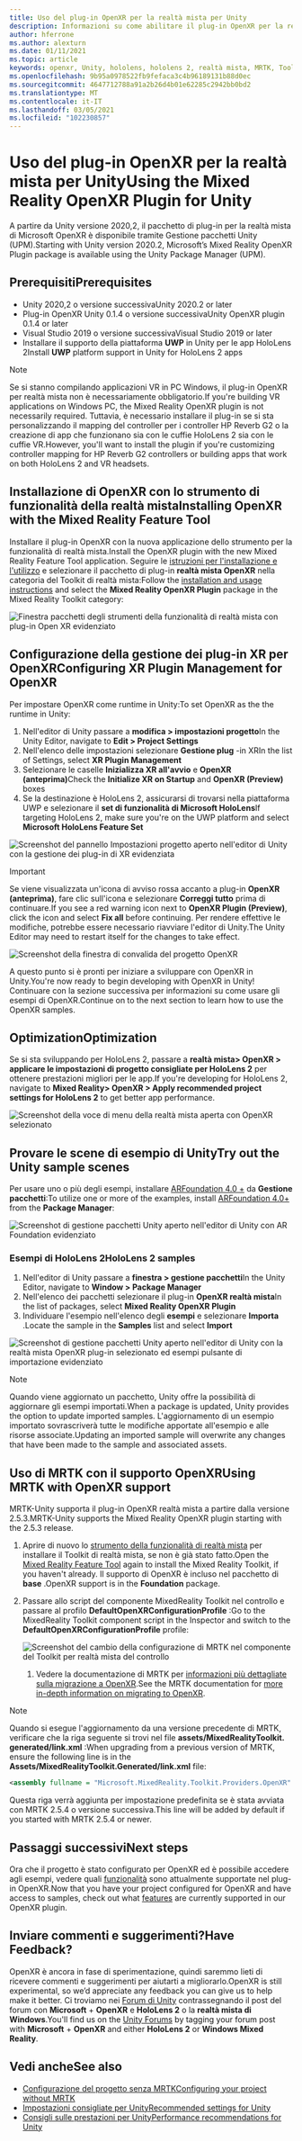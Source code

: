 ```yaml
---
title: Uso del plug-in OpenXR per la realtà mista per Unity
description: Informazioni su come abilitare il plug-in OpenXR per la realtà mista per i progetti Unity.
author: hferrone
ms.author: alexturn
ms.date: 01/11/2021
ms.topic: article
keywords: openxr, Unity, hololens, hololens 2, realtà mista, MRTK, Toolkit per realtà mista, realtà aumentata, realtà virtuale, cuffie con realtà mista, informazioni, esercitazione, introduzione
ms.openlocfilehash: 9b95a0978522fb9fefaca3c4b96189131b88d0ec
ms.sourcegitcommit: 4647712788a91a2b26d4b01e62285c2942bb0bd2
ms.translationtype: MT
ms.contentlocale: it-IT
ms.lasthandoff: 03/05/2021
ms.locfileid: "102230857"
---
```

# <a name="using-the-mixed-reality-openxr-plugin-for-unity"></a><span data-ttu-id="7ee62-104">Uso del plug-in OpenXR per la realtà mista per Unity</span><span class="sxs-lookup"><span data-stu-id="7ee62-104">Using the Mixed Reality OpenXR Plugin for Unity</span></span>

<span data-ttu-id="7ee62-105">A partire da Unity versione 2020,2, il pacchetto di plug-in per la realtà mista di Microsoft OpenXR è disponibile tramite Gestione pacchetti Unity (UPM).</span><span class="sxs-lookup"><span data-stu-id="7ee62-105">Starting with Unity version 2020.2, Microsoft’s Mixed Reality OpenXR Plugin package is available using the Unity Package Manager (UPM).</span></span>

## <a name="prerequisites"></a><span data-ttu-id="7ee62-106">Prerequisiti</span><span class="sxs-lookup"><span data-stu-id="7ee62-106">Prerequisites</span></span>

* <span data-ttu-id="7ee62-107">Unity 2020,2 o versione successiva</span><span class="sxs-lookup"><span data-stu-id="7ee62-107">Unity 2020.2 or later</span></span>
* <span data-ttu-id="7ee62-108">Plug-in OpenXR Unity 0.1.4 o versione successiva</span><span class="sxs-lookup"><span data-stu-id="7ee62-108">Unity OpenXR plugin 0.1.4 or later</span></span>
* <span data-ttu-id="7ee62-109">Visual Studio 2019 o versione successiva</span><span class="sxs-lookup"><span data-stu-id="7ee62-109">Visual Studio 2019 or later</span></span>
* <span data-ttu-id="7ee62-110">Installare il supporto della piattaforma **UWP** in Unity per le app HoloLens 2</span><span class="sxs-lookup"><span data-stu-id="7ee62-110">Install **UWP** platform support in Unity for HoloLens 2 apps</span></span>

> [!NOTE]
> <span data-ttu-id="7ee62-111">Se si stanno compilando applicazioni VR in PC Windows, il plug-in OpenXR per realtà mista non è necessariamente obbligatorio.</span><span class="sxs-lookup"><span data-stu-id="7ee62-111">If you're building VR applications on Windows PC, the Mixed Reality OpenXR plugin is not necessarily required.</span></span> <span data-ttu-id="7ee62-112">Tuttavia, è necessario installare il plug-in se si sta personalizzando il mapping del controller per i controller HP Reverb G2 o la creazione di app che funzionano sia con le cuffie HoloLens 2 sia con le cuffie VR.</span><span class="sxs-lookup"><span data-stu-id="7ee62-112">However, you'll want to install the plugin if you're customizing controller mapping for HP Reverb G2 controllers or building apps that work on both HoloLens 2 and VR headsets.</span></span>

## <a name="installing-openxr-with-the-mixed-reality-feature-tool"></a><span data-ttu-id="7ee62-113">Installazione di OpenXR con lo strumento di funzionalità della realtà mista</span><span class="sxs-lookup"><span data-stu-id="7ee62-113">Installing OpenXR with the Mixed Reality Feature Tool</span></span>

<span data-ttu-id="7ee62-114">Installare il plug-in OpenXR con la nuova applicazione dello strumento per la funzionalità di realtà mista.</span><span class="sxs-lookup"><span data-stu-id="7ee62-114">Install the OpenXR plugin with the new Mixed Reality Feature Tool application.</span></span> <span data-ttu-id="7ee62-115">Seguire le [istruzioni per l'installazione e l'utilizzo](welcome-to-mr-feature-tool.md) e selezionare il pacchetto di plug-in **realtà mista OpenXR** nella categoria del Toolkit di realtà mista:</span><span class="sxs-lookup"><span data-stu-id="7ee62-115">Follow the [installation and usage instructions](welcome-to-mr-feature-tool.md) and select the **Mixed Reality OpenXR Plugin** package in the Mixed Reality Toolkit category:</span></span>

![Finestra pacchetti degli strumenti della funzionalità di realtà mista con plug-in Open XR evidenziato](images/feature-tool-openxr.png)

## <a name="configuring-xr-plugin-management-for-openxr"></a><span data-ttu-id="7ee62-117">Configurazione della gestione dei plug-in XR per OpenXR</span><span class="sxs-lookup"><span data-stu-id="7ee62-117">Configuring XR Plugin Management for OpenXR</span></span>

<span data-ttu-id="7ee62-118">Per impostare OpenXR come runtime in Unity:</span><span class="sxs-lookup"><span data-stu-id="7ee62-118">To set OpenXR as the the runtime in Unity:</span></span>

1. <span data-ttu-id="7ee62-119">Nell'editor di Unity passare a **modifica > impostazioni progetto**</span><span class="sxs-lookup"><span data-stu-id="7ee62-119">In the Unity Editor, navigate to **Edit > Project Settings**</span></span>
2. <span data-ttu-id="7ee62-120">Nell'elenco delle impostazioni selezionare **Gestione plug** -in XR</span><span class="sxs-lookup"><span data-stu-id="7ee62-120">In the list of Settings, select **XR Plugin Management**</span></span>
3. <span data-ttu-id="7ee62-121">Selezionare le caselle **Inizializza XR all'avvio** e **OpenXR (anteprima)**</span><span class="sxs-lookup"><span data-stu-id="7ee62-121">Check the **Initialize XR on Startup** and **OpenXR (Preview)** boxes</span></span>
4. <span data-ttu-id="7ee62-122">Se la destinazione è HoloLens 2, assicurarsi di trovarsi nella piattaforma UWP e selezionare il **set di funzionalità di Microsoft HoloLens**</span><span class="sxs-lookup"><span data-stu-id="7ee62-122">If targeting HoloLens 2, make sure you're on the UWP platform and select **Microsoft HoloLens Feature Set**</span></span>

![Screenshot del pannello Impostazioni progetto aperto nell'editor di Unity con la gestione dei plug-in di XR evidenziata](images/openxr-img-05.png)

> [!IMPORTANT]
> <span data-ttu-id="7ee62-124">Se viene visualizzata un'icona di avviso rossa accanto a plug-in **OpenXR (anteprima)**, fare clic sull'icona e selezionare **Correggi tutto** prima di continuare.</span><span class="sxs-lookup"><span data-stu-id="7ee62-124">If you see a red warning icon next to **OpenXR Plugin (Preview)**, click the icon and select **Fix all** before continuing.</span></span> <span data-ttu-id="7ee62-125">Per rendere effettive le modifiche, potrebbe essere necessario riavviare l'editor di Unity.</span><span class="sxs-lookup"><span data-stu-id="7ee62-125">The Unity Editor may need to restart itself for the changes to take effect.</span></span>

![Screenshot della finestra di convalida del progetto OpenXR](images/openxr-img-06.png)

<span data-ttu-id="7ee62-127">A questo punto si è pronti per iniziare a sviluppare con OpenXR in Unity.</span><span class="sxs-lookup"><span data-stu-id="7ee62-127">You're now ready to begin developing with OpenXR in Unity!</span></span>  <span data-ttu-id="7ee62-128">Continuare con la sezione successiva per informazioni su come usare gli esempi di OpenXR.</span><span class="sxs-lookup"><span data-stu-id="7ee62-128">Continue on to the next section to learn how to use the OpenXR samples.</span></span>

## <a name="optimization"></a><span data-ttu-id="7ee62-129">Optimization</span><span class="sxs-lookup"><span data-stu-id="7ee62-129">Optimization</span></span>

<span data-ttu-id="7ee62-130">Se si sta sviluppando per HoloLens 2, passare a **realtà mista> OpenXR > applicare le impostazioni di progetto consigliate per HoloLens 2** per ottenere prestazioni migliori per le app.</span><span class="sxs-lookup"><span data-stu-id="7ee62-130">If you're developing for HoloLens 2, navigate to **Mixed Reality> OpenXR > Apply recommended project settings for HoloLens 2** to get better app performance.</span></span>

![Screenshot della voce di menu della realtà mista aperta con OpenXR selezionato](images/openxr-img-08.png)

## <a name="try-out-the-unity-sample-scenes"></a><span data-ttu-id="7ee62-132">Provare le scene di esempio di Unity</span><span class="sxs-lookup"><span data-stu-id="7ee62-132">Try out the Unity sample scenes</span></span>

<span data-ttu-id="7ee62-133">Per usare uno o più degli esempi, installare [ARFoundation 4.0 +](https://docs.unity3d.com/Packages/com.unity.xr.arfoundation@4.1/manual/index.html#installing-ar-foundation) da **Gestione pacchetti**:</span><span class="sxs-lookup"><span data-stu-id="7ee62-133">To utilize one or more of the examples, install [ARFoundation 4.0+](https://docs.unity3d.com/Packages/com.unity.xr.arfoundation@4.1/manual/index.html#installing-ar-foundation) from the **Package Manager**:</span></span>

![Screenshot di gestione pacchetti Unity aperto nell'editor di Unity con AR Foundation evidenziato](images/openxr-img-09.png)

### <a name="hololens-2-samples"></a><span data-ttu-id="7ee62-135">Esempi di HoloLens 2</span><span class="sxs-lookup"><span data-stu-id="7ee62-135">HoloLens 2 samples</span></span>

1. <span data-ttu-id="7ee62-136">Nell'editor di Unity passare a **finestra > gestione pacchetti**</span><span class="sxs-lookup"><span data-stu-id="7ee62-136">In the Unity Editor, navigate to **Window > Package Manager**</span></span>
2. <span data-ttu-id="7ee62-137">Nell'elenco dei pacchetti selezionare il plug-in **OpenXR realtà mista**</span><span class="sxs-lookup"><span data-stu-id="7ee62-137">In the list of packages, select **Mixed Reality OpenXR Plugin**</span></span>
3. <span data-ttu-id="7ee62-138">Individuare l'esempio nell'elenco degli **esempi** e selezionare **Importa** .</span><span class="sxs-lookup"><span data-stu-id="7ee62-138">Locate the sample in the **Samples** list and select **Import**</span></span>

![Screenshot di gestione pacchetti Unity aperto nell'editor di Unity con la realtà mista OpenXR plug-in selezionato ed esempi pulsante di importazione evidenziato](images/openxr-img-03.png)

<!-- ### For all other OpenXR samples

1. In the Unity Editor, navigate to **Window > Package Manager**
2. In the list of packages, select **OpenXR Plugin**
3. Locate the sample in the **Samples** list and select **Import**

![Screenshot of Unity Package Manager open in Unity editor with OpenXR Plugin selected and samples import button highlighted](images/openxr-img-10.png) -->

> [!NOTE]
> <span data-ttu-id="7ee62-140">Quando viene aggiornato un pacchetto, Unity offre la possibilità di aggiornare gli esempi importati.</span><span class="sxs-lookup"><span data-stu-id="7ee62-140">When a package is updated, Unity provides the option to update imported samples.</span></span>  <span data-ttu-id="7ee62-141">L'aggiornamento di un esempio importato sovrascriverà tutte le modifiche apportate all'esempio e alle risorse associate.</span><span class="sxs-lookup"><span data-stu-id="7ee62-141">Updating an imported sample will overwrite any changes that have been made to the sample and associated assets.</span></span>

## <a name="using-mrtk-with-openxr-support"></a><span data-ttu-id="7ee62-142">Uso di MRTK con il supporto OpenXR</span><span class="sxs-lookup"><span data-stu-id="7ee62-142">Using MRTK with OpenXR support</span></span>

<span data-ttu-id="7ee62-143">MRTK-Unity supporta il plug-in OpenXR realtà mista a partire dalla versione 2.5.3.</span><span class="sxs-lookup"><span data-stu-id="7ee62-143">MRTK-Unity supports the Mixed Reality OpenXR plugin starting with the 2.5.3 release.</span></span>

1. <span data-ttu-id="7ee62-144">Aprire di nuovo lo [strumento della funzionalità di realtà mista](welcome-to-mr-feature-tool.md) per installare il Toolkit di realtà mista, se non è già stato fatto.</span><span class="sxs-lookup"><span data-stu-id="7ee62-144">Open the [Mixed Reality Feature Tool](welcome-to-mr-feature-tool.md) again to install the Mixed Reality Toolkit, if you haven't already.</span></span> <span data-ttu-id="7ee62-145">Il supporto di OpenXR è incluso nel pacchetto di **base** .</span><span class="sxs-lookup"><span data-stu-id="7ee62-145">OpenXR support is in the **Foundation** package.</span></span>
2. <span data-ttu-id="7ee62-146">Passare allo script del componente MixedReality Toolkit nel controllo e passare al profilo **DefaultOpenXRConfigurationProfile** :</span><span class="sxs-lookup"><span data-stu-id="7ee62-146">Go to the MixedReality Toolkit component script in the Inspector and switch to the **DefaultOpenXRConfigurationProfile** profile:</span></span>

    ![Screenshot del cambio della configurazione di MRTK nel componente del Toolkit per realtà mista del controllo](images/openxr-img-11.png)

    1. <span data-ttu-id="7ee62-148">Vedere la documentazione di MRTK per [informazioni più dettagliate sulla migrazione a OpenXR](https://docs.microsoft.com/windows/mixed-reality/mrtk-unity/configuration/getting-started-with-mrtk-and-xrsdk#configuring-mrtk-for-the-xr-sdk-pipeline).</span><span class="sxs-lookup"><span data-stu-id="7ee62-148">See the MRTK documentation for [more in-depth information on migrating to OpenXR](https://docs.microsoft.com/windows/mixed-reality/mrtk-unity/configuration/getting-started-with-mrtk-and-xrsdk#configuring-mrtk-for-the-xr-sdk-pipeline).</span></span>

> [!NOTE]
> <span data-ttu-id="7ee62-149">Quando si esegue l'aggiornamento da una versione precedente di MRTK, verificare che la riga seguente si trovi nel file **assets/MixedRealityToolkit. generated/link.xml** :</span><span class="sxs-lookup"><span data-stu-id="7ee62-149">When upgrading from a previous version of MRTK, ensure the following line is in the **Assets/MixedRealityToolkit.Generated/link.xml** file:</span></span>
>
> ```xml
> <assembly fullname = "Microsoft.MixedReality.Toolkit.Providers.OpenXR" preserve="all"/>
> ```
>
> <span data-ttu-id="7ee62-150">Questa riga verrà aggiunta per impostazione predefinita se è stata avviata con MRTK 2.5.4 o versione successiva.</span><span class="sxs-lookup"><span data-stu-id="7ee62-150">This line will be added by default if you started with MRTK 2.5.4 or newer.</span></span>

## <a name="next-steps"></a><span data-ttu-id="7ee62-151">Passaggi successivi</span><span class="sxs-lookup"><span data-stu-id="7ee62-151">Next steps</span></span>

<span data-ttu-id="7ee62-152">Ora che il progetto è stato configurato per OpenXR ed è possibile accedere agli esempi, vedere quali [funzionalità](openxr-supported-features.md) sono attualmente supportate nel plug-in OpenXR.</span><span class="sxs-lookup"><span data-stu-id="7ee62-152">Now that you have your project configured for OpenXR and have access to samples, check out what [features](openxr-supported-features.md) are currently supported in our OpenXR plugin.</span></span>

## <a name="have-feedback"></a><span data-ttu-id="7ee62-153">Inviare commenti e suggerimenti?</span><span class="sxs-lookup"><span data-stu-id="7ee62-153">Have Feedback?</span></span>

<span data-ttu-id="7ee62-154">OpenXR è ancora in fase di sperimentazione, quindi saremmo lieti di ricevere commenti e suggerimenti per aiutarti a migliorarlo.</span><span class="sxs-lookup"><span data-stu-id="7ee62-154">OpenXR is still experimental, so we’d appreciate any feedback you can give us to help make it better.</span></span> <span data-ttu-id="7ee62-155">Ci troviamo nei [Forum di Unity](https://aka.ms/unityforums) contrassegnando il post del forum con **Microsoft**  +  **OpenXR** e **HoloLens 2** o la **realtà mista di Windows**.</span><span class="sxs-lookup"><span data-stu-id="7ee62-155">You'll find us on the [Unity Forums](https://aka.ms/unityforums) by tagging your forum post with **Microsoft** + **OpenXR** and either **HoloLens 2** or **Windows Mixed Reality**.</span></span>

## <a name="see-also"></a><span data-ttu-id="7ee62-156">Vedi anche</span><span class="sxs-lookup"><span data-stu-id="7ee62-156">See also</span></span>

* [<span data-ttu-id="7ee62-157">Configurazione del progetto senza MRTK</span><span class="sxs-lookup"><span data-stu-id="7ee62-157">Configuring your project without MRTK</span></span>](configure-unity-project.md)
* [<span data-ttu-id="7ee62-158">Impostazioni consigliate per Unity</span><span class="sxs-lookup"><span data-stu-id="7ee62-158">Recommended settings for Unity</span></span>](recommended-settings-for-unity.md)
* [<span data-ttu-id="7ee62-159">Consigli sulle prestazioni per Unity</span><span class="sxs-lookup"><span data-stu-id="7ee62-159">Performance recommendations for Unity</span></span>](performance-recommendations-for-unity.md#how-to-profile-with-unity)

